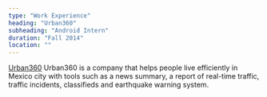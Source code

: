 ```yaml
---
type: "Work Experience"
heading: "Urban360"
subheading: "Android Intern"
duration: "Fall 2014"
location: ""
---
```


<a href="http://www.urban360.com.mx/" target="_blank">Urban360</a> Urban360 is a company that helps people live efficiently in Mexico city with tools such as a news summary, a report of real-time traffic, traffic incidents, classifieds and earthquake warning system.  
